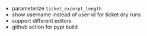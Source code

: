 - parameterize `ticket_excerpt_length`
- show username instead of user-id for ticket dry runs
- support different editors
- github action for pypi build